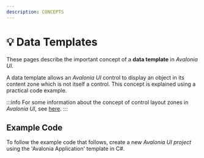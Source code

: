 ```yaml
---
description: CONCEPTS
---
```


# 💡 Data Templates

These pages describe the important concept of a **data template** in _Avalonia UI._&#x20;

A data template allows an _Avalonia UI_ control to display an object in its content zone which is not itself a control. This concept is explained using a practical code example.

:::info
For some information about the concept of control layout zones in _Avalonia UI_, see [here](../layout/layout-zones.md).&#x20;
:::

## Example Code

To follow the example code that follows, create a new _Avalonia UI project_ using the 'Avalonia Application' template in C#.

